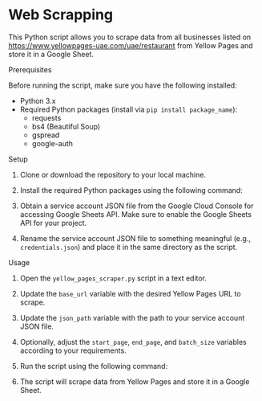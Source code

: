# Web Scrapping

This Python script allows you to scrape data from all businesses listed on https://www.yellowpages-uae.com/uae/restaurant from Yellow Pages and store it in a Google Sheet.

Prerequisites

Before running the script, make sure you have the following installed:

- Python 3.x
- Required Python packages (install via `pip install package_name`):
  - requests
  - bs4 (Beautiful Soup)
  - gspread
  - google-auth

Setup

1. Clone or download the repository to your local machine.

2. Install the required Python packages using the following command:

3. Obtain a service account JSON file from the Google Cloud Console for accessing Google Sheets API. Make sure to enable the Google Sheets API for your project.

4. Rename the service account JSON file to something meaningful (e.g., `credentials.json`) and place it in the same directory as the script.

Usage

1. Open the `yellow_pages_scraper.py` script in a text editor.

2. Update the `base_url` variable with the desired Yellow Pages URL to scrape.

3. Update the `json_path` variable with the path to your service account JSON file.

4. Optionally, adjust the `start_page`, `end_page`, and `batch_size` variables according to your requirements.

5. Run the script using the following command:

6. The script will scrape data from Yellow Pages and store it in a Google Sheet.
